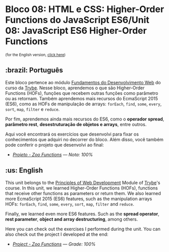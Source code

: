 # Bloco 08: HTML e CSS: Higher-Order Functions do JavaScript ES6/Unit 08: JavaScript ES6 Higher-Order Functions
<small>(for the English version, <a href="#en">click here</a>)</small>
<h2>:brazil: Português</h2>
<p>Este bloco pertence ao módulo <a href="https://github.com/raphaelalmeidamartins/trybe_exercicios/tree/main/1_fundamentos-do-desv-web" rel="prev">Fundamentos do Desenvolvimento Web</a> do curso da <a href="https://www.betrybe.com/">Trybe</a>. Nesse bloco, aprendemos o que são Higher-Order Functions (HOFs), funções que recebem outras funções como parâmetro ou as retornam. Também aprendemos mais recursos do EcmaScript 2015 (ES6), como as HOFs de manipulação de arrays: <code>forEach</code>, <code>find</code>, <code>some</code>, <code>every</code>, <code>sort</code>, <code>map</code>, <code>filter</code> e <code>reduce</code>.</p>
<p>Por fim, aprendemos ainda mais recursos do ES6, como o <strong>operador spread</strong>, <strong>parâmetro rest</strong>, <strong>desestruturação de objetos e arrays</strong>, entre outros.</p>
<p>Aqui você encontrará os exercícios que desenvolvi para fixar os conhecimentos que adquiri no decorrer do bloco. Além disso, você também pode conferir o projeto que desenvolvi ao final:</p>

- _[Projeto - Zoo Functions](https://github.com/raphaelalmeidamartins/zoo-functions) — Nota: 100%_

<h2 id="en">:us: English</h2>
<p>This unit belongs to the <a href="https://github.com/raphaelalmeidamartins/trybe_exercicios/tree/main/1_fundamentos-do-desv-web">Principles of Web Development</a> Module of <a href="https://www.betrybe.com/">Trybe</a>'s course. In this unit, we learned Higher-Order Functions (HOFs), functions that receive other functions as parameters or return them. We also learned more EcmaScript 2015 (ES6) features, such as the manipulation arrays HOFs: <code>forEach</code>, <code>find</code>, <code>some</code>, <code>every</code>, <code>sort</code>, <code>map</code>, <code>filter</code> and <code>reduce</code>.</p>
<p>Finally, we learned even more ES6 features. Such as the <strong>spread operator</strong>, <strong>rest parameter</strong>, <strong>object and array destructuring</strong>, among others.</p>
<p>Here you can check out the exercises I performed during the unit. You can also check out the project I developed at the end:</p>

- _[Project - Zoo Functions](https://github.com/raphaelalmeidamartins/zoo-functions) — Grade: 100%_
